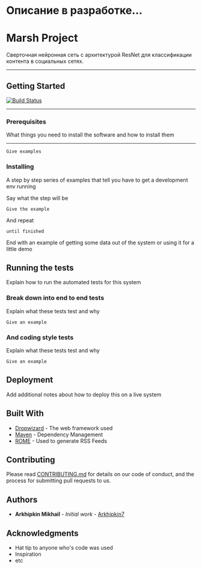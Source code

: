 # Описание в разработке...

# Marsh Project

Сверточная нейронная сеть с архитектурой ResNet для классификации контента в социальных сетях.

----
## Getting Started

[![Build Status](https://api.travis-ci.com/yiisoft/yii.png)](http://travis-ci.com/yiisoft/yii)

----
### Prerequisites

What things you need to install the software and how to install them

----
```
Give examples
```

### Installing

A step by step series of examples that tell you have to get a development env running

Say what the step will be

```
Give the example
```

And repeat

```
until finished
```

End with an example of getting some data out of the system or using it for a little demo

## Running the tests

Explain how to run the automated tests for this system

### Break down into end to end tests

Explain what these tests test and why

```
Give an example
```

### And coding style tests

Explain what these tests test and why

```
Give an example
```

## Deployment

Add additional notes about how to deploy this on a live system

## Built With

* [Dropwizard](http://www.dropwizard.io/1.0.2/docs/) - The web framework used
* [Maven](https://maven.apache.org/) - Dependency Management
* [ROME](https://rometools.github.io/rome/) - Used to generate RSS Feeds

## Contributing

Please read [CONTRIBUTING.md](https://gist.github.com/PurpleBooth/b24679402957c63ec426) for details on our code of conduct, and the process for submitting pull requests to us.

## Authors

* **Arkhipkin Mikhail** - *Initial work* - [Arkhipkin7](https://github.com/arkhipkin7)

## Acknowledgments

* Hat tip to anyone who's code was used
* Inspiration
* etc
